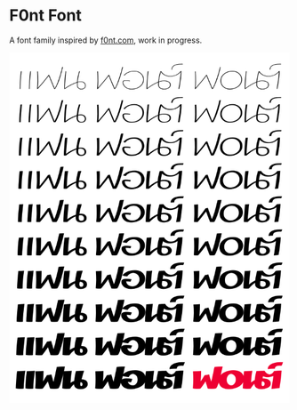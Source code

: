 # F0nt Font

A font family inspired by [f0nt.com](http://f0nt.com), work in progress.

![F0nt samples](images/f0nt-font.png?raw=true "F0nt samples")
